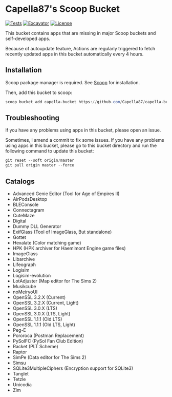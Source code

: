 # Capella87's Scoop Bucket

[![Tests](https://github.com/Capella87/capella-bucket/actions/workflows/ci.yml/badge.svg)](https://github.com/Capella87/capella-bucket/actions/workflows/ci.yml) [![Excavator](https://github.com/Capella87/capella-bucket/actions/workflows/excavator.yml/badge.svg)](https://github.com/Capella87/capella-bucket/actions/workflows/excavator.yml) [![License](https://img.shields.io/badge/license-unlicense-blue)](./LICENSE)

This bucket contains apps that are missing in major Scoop buckets and self-developed apps.

Because of autoupdate feature, Actions are regularly triggered to fetch recently updated apps in this bucket automatically every 4 hours.

## Installation
Scoop package manager is required. See [Scoop](https://scoop.sh/) for installation.

Then, add this bucket to scoop:
```powershell
scoop bucket add capella-bucket https://github.com/Capella87/capella-bucket
```

## Troubleshooting
If you have any problems using apps in this bucket, please open an issue.

Sometimes, I amend a commit to fix some issues. If you have any problems using apps in this bucket, please go to this bucket directory and run the following command to update this bucket:
```powershell
git reset --soft origin/master
git pull origin master --force
```

## Catalogs

* Advanced Genie Editor (Tool for Age of Empires II)
* AirPodsDesktop
* BLEConsole
* Connectagram
* CuteMaze
* Digital
* Dummy DLL Generator
* ExifGlass (Tool of ImageGlass, But standalone)
* Gottet
* Hexalate (Color matching game)
* HPK (HPK archiver for Haemimont Engine game files)
* ImageGlass
* Libarchive
* Lifeograph
* Logisim
* Logisim-evolution
* LotAdjuster (Map editor for The Sims 2)
* Musikcube
* noMeiryoUI
* OpenSSL 3.2.X (Current)
* OpenSSL 3.2.X (Current, Light)
* OpenSSL 3.0.X (LTS)
* OpenSSL 3.0.X (LTS, Light)
* OpenSSL 1.1.1 (Old LTS)
* OpenSSL 1.1.1 (Old LTS, Light)
* Peg-E
* Pororoca (Postman Replacement)
* PySolFC (PySol Fan Club Edition)
* Racket (PLT Scheme)
* Raptor
* SimPe (Data editor for The Sims 2)
* Simsu
* SQLite3MultipleCiphers (Encryption support for SQLite3)
* Tanglet
* Tetzle
* Unicodia
* Zim
